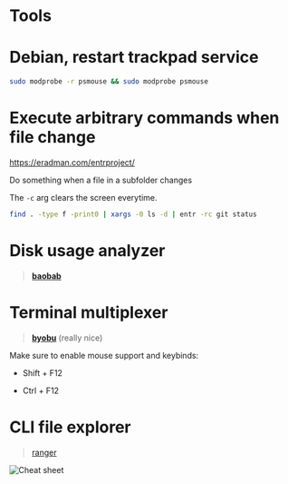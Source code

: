 # Tools

# Debian, restart trackpad service

```bash
sudo modprobe -r psmouse && sudo modprobe psmouse
```

# Execute arbitrary commands when file change

https://eradman.com/entrproject/

Do something when a file in a subfolder changes

The `-c` arg clears the screen everytime.

```bash
find . -type f -print0 | xargs -0 ls -d | entr -rc git status
```


# Disk usage analyzer 

> **[baobab](https://doc.ubuntu-fr.org/baobab)**

# Terminal multiplexer

> **[byobu](https://www.byobu.org/)** (really nice)

Make sure to enable mouse support and keybinds:

* Shift + F12

* Ctrl + F12

# CLI file explorer

> [ranger](https://github.com/ranger/ranger)

![Cheat sheet](https://ranger.github.io/cheatsheet.png)

